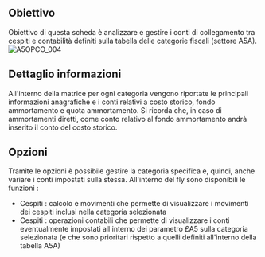 ## Obiettivo
Obiettivo di questa scheda è analizzare e gestire i conti di collegamento tra cespiti e contabilità definiti sulla tabella delle categorie fiscali (settore A5A).
![A5OPCO_004](https://doc.smeup.com/immagini/MBDOC_SCH-A5OPCO_CO0/A5OPCO_004.png)
## Dettaglio informazioni
All'interno della matrice per ogni categoria vengono riportate le principali informazioni anagrafiche e i conti relativi a costo storico, fondo ammortamento e quota ammortamento.
Si ricorda che, in caso di ammortamenti diretti, come conto relativo al fondo ammortamento andrà inserito il conto del costo storico.

## Opzioni
Tramite le opzioni è possibile gestire la categoria specifica e, quindi, anche variare i conti impostati sulla stessa.
All'interno del fly sono disponibili le funzioni : 
-  Cespiti :  calcolo e movimenti che permette di visualizzare i movimenti dei cespiti inclusi nella categoria selezionata
-  Cespiti :  operazioni contabili che permette di visualizzare i conti eventualmente impostati all'interno dei parametro £A5 sulla categoria selezionata (e che sono prioritari rispetto a quelli definiti all'interno della tabella A5A)




